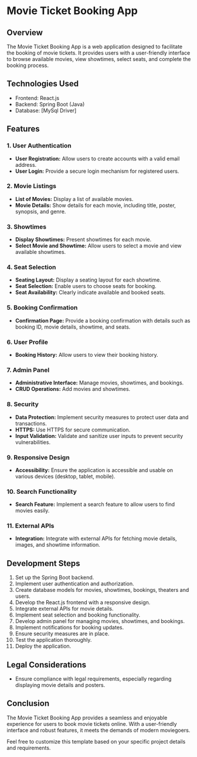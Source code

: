 # Movie Ticket Booking App

## Overview

The Movie Ticket Booking App is a web application designed to facilitate the booking of movie tickets. It provides users with a user-friendly interface to browse available movies, view showtimes, select seats, and complete the booking process.

## Technologies Used

- Frontend: React.js
- Backend: Spring Boot (Java)
- Database: [MySql Driver]

## Features

### 1. User Authentication

- **User Registration:** Allow users to create accounts with a valid email address.
- **User Login:** Provide a secure login mechanism for registered users.

### 2. Movie Listings

- **List of Movies:** Display a list of available movies.
- **Movie Details:** Show details for each movie, including title, poster, synopsis, and genre.

### 3. Showtimes

- **Display Showtimes:** Present showtimes for each movie.
- **Select Movie and Showtime:** Allow users to select a movie and view available showtimes.

### 4. Seat Selection

- **Seating Layout:** Display a seating layout for each showtime.
- **Seat Selection:** Enable users to choose seats for booking.
- **Seat Availability:** Clearly indicate available and booked seats.

### 5. Booking Confirmation

- **Confirmation Page:** Provide a booking confirmation with details such as booking ID, movie details, showtime, and seats.

### 6. User Profile

- **Booking History:** Allow users to view their booking history.

### 7. Admin Panel

- **Administrative Interface:** Manage movies, showtimes, and bookings.
- **CRUD Operations:** Add movies and showtimes.

### 8. Security

- **Data Protection:** Implement security measures to protect user data and transactions.
- **HTTPS:** Use HTTPS for secure communication.
- **Input Validation:** Validate and sanitize user inputs to prevent security vulnerabilities.

### 9. Responsive Design

- **Accessibility:** Ensure the application is accessible and usable on various devices (desktop, tablet, mobile).

### 10. Search Functionality

- **Search Feature:** Implement a search feature to allow users to find movies easily.

### 11. External APIs

- **Integration:** Integrate with external APIs for fetching movie details, images, and showtime information.



## Development Steps

1. Set up the Spring Boot backend.
2. Implement user authentication and authorization.
3. Create database models for movies, showtimes, bookings, theaters and users.
4. Develop the React.js frontend with a responsive design.
5. Integrate external APIs for movie details.
6. Implement seat selection and booking functionality.
7. Develop admin panel for managing movies, showtimes, and bookings.
8. Implement notifications for booking updates.
9. Ensure security measures are in place.
10. Test the application thoroughly.
11. Deploy the application.

## Legal Considerations

- Ensure compliance with legal requirements, especially regarding displaying movie details and posters.

## Conclusion

The Movie Ticket Booking App provides a seamless and enjoyable experience for users to book movie tickets online. With a user-friendly interface and robust features, it meets the demands of modern moviegoers.

Feel free to customize this template based on your specific project details and requirements.
